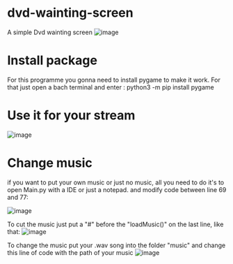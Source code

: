 # dvd-wainting-screen
A simple Dvd wainting screen
![image](https://github.com/timeobdt/dvd-wainting-screen/assets/136178363/8a490788-53bb-4b78-a0b6-be58252ddff5)

# Install package
For this programme you gonna need to install pygame to make it work. For that just open a bach terminal and enter : 
python3 -m pip install pygame

# Use it for your stream
![image](https://github.com/timeobdt/dvd-wainting-screen/assets/136178363/52b6dbf9-489c-48f7-bfdf-9b5394d24888)

# Change music
if you want to put your own music or just no music, all you need to do it's to open Main.py with a IDE or just a notepad. and modify code between line 69 and 77:

![image](https://github.com/timeobdt/dvd-wainting-screen/assets/136178363/eee5c4c3-81cc-4724-b769-ddfbb3a30921)

To cut the music just put a "#" before the "loadMusic()" on the last line, like that:
![image](https://github.com/timeobdt/dvd-wainting-screen/assets/136178363/bcb67f36-338e-4d4e-a39c-320700d7ec83)

To change the music put your .wav song into the folder "music" and change this line of code with the path of your music
![image](https://github.com/timeobdt/dvd-wainting-screen/assets/136178363/0a2d0cce-a061-4f0a-88eb-68976be71509)




